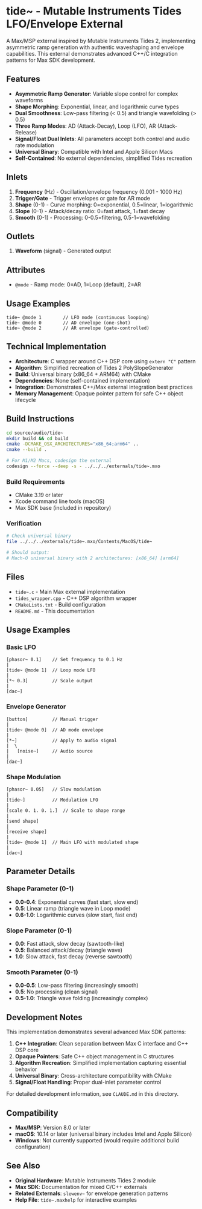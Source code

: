 # tide~ - Mutable Instruments Tides LFO/Envelope External

A Max/MSP external inspired by Mutable Instruments Tides 2, implementing asymmetric ramp generation with authentic waveshaping and envelope capabilities. This external demonstrates advanced C++/C integration patterns for Max SDK development.

## Features

- **Asymmetric Ramp Generator**: Variable slope control for complex waveforms
- **Shape Morphing**: Exponential, linear, and logarithmic curve types  
- **Dual Smoothness**: Low-pass filtering (< 0.5) and triangle wavefolding (> 0.5)
- **Three Ramp Modes**: AD (Attack-Decay), Loop (LFO), AR (Attack-Release)
- **Signal/Float Dual Inlets**: All parameters accept both control and audio rate modulation
- **Universal Binary**: Compatible with Intel and Apple Silicon Macs
- **Self-Contained**: No external dependencies, simplified Tides recreation

## Inlets

1. **Frequency** (Hz) - Oscillation/envelope frequency (0.001 - 1000 Hz)
2. **Trigger/Gate** - Trigger envelopes or gate for AR mode
3. **Shape** (0-1) - Curve morphing: 0=exponential, 0.5=linear, 1=logarithmic
4. **Slope** (0-1) - Attack/decay ratio: 0=fast attack, 1=fast decay
5. **Smooth** (0-1) - Processing: 0-0.5=filtering, 0.5-1=wavefolding

## Outlets

1. **Waveform** (signal) - Generated output

## Attributes

- `@mode` - Ramp mode: 0=AD, 1=Loop (default), 2=AR

## Usage Examples

```
tide~ @mode 1        // LFO mode (continuous looping)
tide~ @mode 0        // AD envelope (one-shot)
tide~ @mode 2        // AR envelope (gate-controlled)
```

## Technical Implementation

- **Architecture**: C wrapper around C++ DSP core using `extern "C"` pattern
- **Algorithm**: Simplified recreation of Tides 2 PolySlopeGenerator
- **Build**: Universal binary (x86_64 + ARM64) with CMake
- **Dependencies**: None (self-contained implementation)
- **Integration**: Demonstrates C++/Max external integration best practices
- **Memory Management**: Opaque pointer pattern for safe C++ object lifecycle

## Build Instructions

```bash
cd source/audio/tide~
mkdir build && cd build
cmake -DCMAKE_OSX_ARCHITECTURES="x86_64;arm64" ..
cmake --build .

# For M1/M2 Macs, codesign the external
codesign --force --deep -s - ../../../externals/tide~.mxo
```

### Build Requirements

- CMake 3.19 or later
- Xcode command line tools (macOS)
- Max SDK base (included in repository)

### Verification

```bash
# Check universal binary
file ../../../externals/tide~.mxo/Contents/MacOS/tide~

# Should output: 
# Mach-O universal binary with 2 architectures: [x86_64] [arm64]
```

## Files

- `tide~.c` - Main Max external implementation
- `tides_wrapper.cpp` - C++ DSP algorithm wrapper
- `CMakeLists.txt` - Build configuration
- `README.md` - This documentation

## Usage Examples

### Basic LFO
```
[phasor~ 0.1]    // Set frequency to 0.1 Hz
|
[tide~ @mode 1]  // Loop mode LFO
|
[*~ 0.3]         // Scale output
|
[dac~]
```

### Envelope Generator
```
[button]         // Manual trigger
|
[tide~ @mode 0]  // AD mode envelope
|
[*~]             // Apply to audio signal
|  \
|   [noise~]     // Audio source
|
[dac~]
```

### Shape Modulation
```
[phasor~ 0.05]   // Slow modulation
|
[tide~]          // Modulation LFO
|
[scale 0. 1. 0. 1.]  // Scale to shape range
|
[send shape]
|
[receive shape]
|
[tide~ @mode 1]  // Main LFO with modulated shape
|
[dac~]
```

## Parameter Details

### Shape Parameter (0-1)
- **0.0-0.4**: Exponential curves (fast start, slow end)
- **0.5**: Linear ramp (triangle wave in Loop mode)
- **0.6-1.0**: Logarithmic curves (slow start, fast end)

### Slope Parameter (0-1)  
- **0.0**: Fast attack, slow decay (sawtooth-like)
- **0.5**: Balanced attack/decay (triangle wave)
- **1.0**: Slow attack, fast decay (reverse sawtooth)

### Smooth Parameter (0-1)
- **0.0-0.5**: Low-pass filtering (increasingly smooth)
- **0.5**: No processing (clean signal)
- **0.5-1.0**: Triangle wave folding (increasingly complex)

## Development Notes

This implementation demonstrates several advanced Max SDK patterns:

1. **C++ Integration**: Clean separation between Max C interface and C++ DSP core
2. **Opaque Pointers**: Safe C++ object management in C structures
3. **Algorithm Recreation**: Simplified implementation capturing essential behavior
4. **Universal Binary**: Cross-architecture compatibility with CMake
5. **Signal/Float Handling**: Proper dual-inlet parameter control

For detailed development information, see `CLAUDE.md` in this directory.

## Compatibility

- **Max/MSP**: Version 8.0 or later
- **macOS**: 10.14 or later (universal binary includes Intel and Apple Silicon)
- **Windows**: Not currently supported (would require additional build configuration)

## See Also

- **Original Hardware**: Mutable Instruments Tides 2 module
- **Max SDK**: Documentation for mixed C/C++ externals
- **Related Externals**: `slewenv~` for envelope generation patterns
- **Help File**: `tide~.maxhelp` for interactive examples